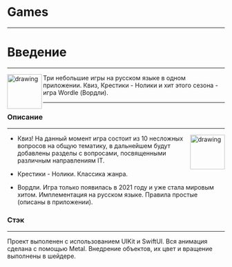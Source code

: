 # Games
***
# Введение
***

<img align="left" src="https://ie.wampi.ru/2022/07/06/SNIMOK-EKRANA-2022-07-06-V-03.43.59.png" alt="drawing" style="width:80px;"/> Три небольшие игры на русском языке в одном приложении. Квиз, Крестики - Нолики и хит этого сезона - игра Wordle (Вордли). 

___

### Описание
___

<img align="right" src="https://ie.wampi.ru/2022/07/06/SNIMOK-EKRANA-2022-07-06-V-03.53.03.png" alt="drawing" style="width:80px;"/>

* Квиз! На данный момент игра состоит из 10 несложных вопросов на общую тематику, в дальнейшем будут добавлены разделы с вопросами, посвященными различным направлениям IT.

* Крестики - Нолики. Классика жанра.

* Вордли. Игра только появилась в 2021 году и уже стала мировым хитом. Имплементация на русском языке. Правила простые (описаны в приложении).

### Стэк
___

Проект выполенен с использованием UIKit и SwiftUI. 
Вся анимация сделана с помощью Metal. Внедрение объектов, их цвет и вращение выполнены в шейдере.

